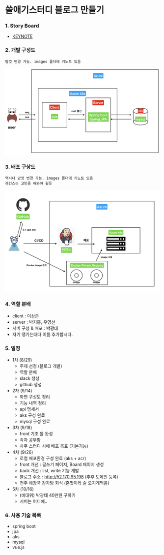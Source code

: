 # 쓸애기스터디 블로그 만들기

### 1. Story Board

- [KEYNOTE](./ztc/images/makeBlog.pdf)

### 2. 개발 구성도
```
맘껏 변경 가능. images 폴더에 키노트 있음
```
![Alt text](./ztc/images/devBlueprint.png)

### 3. 배포 구상도
```
역시나 맘껏 변경 가능. images 폴더에 키노트 있음
젠킨스는 고민좀 해봐야 될듯
```
![Alt text](./ztc/images/cicd_blueprint.png)

### 4. 역할 분배
- client : 이상준
- server : 박지홍, 우영선
- 서버 구성 & 배포 : 박광태
- 자기 땡기는대다 이름 추가합시다.

### 5. 일정
- 1차 (8/29)
    - 주제 선정 (블로그 개발)
    - 역할 분배
    - slack 생성
    - github 생성
- 2차 (9/14)  
    - 화면 구성도 정리
    - 기능 내역 정리
    - api 명세서
    - aks 구성 완료
    - mysql 구성 완료
- 3차 (9/18)
    - front 기초 틀 완성
    - 각자 공부함
    - 차주 스터디 시에 배포 목표 (기본기능)
- 4차 (9/26)
    - 로컬 배포환경 구성 완료 (aks + acr)
    - front 개선 : 글쓰기 페이지, Board 페이지 생성
    - back 개선 : list, write 기능 개발
    - 블로그 주소 : http://52.170.95.198 (추후 도메인 등록)
    - 전주 해장국 감자탕 회식 (존맛이라 술 오지게먹음)
- 5차 (10/16)
    - (비대위) 박광태 40만원 구하기
    - 서버는 어디에.. 

### 6. 사용 기술 목록
- spring boot
- jpa
- aks
- mysql
- vue.js

